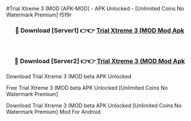 #Trial Xtreme 3 (MOD [APK-MOD] - APK Unlocked - [Unlimited Coins No Watermark Premium] f5f9r



<div align="center">

<h3>🔴 Download [Server1] 👉👉 <a href="https://momento.my/?title=Trial_Xtreme_3_(MOD">Trial Xtreme 3 (MOD Mod Apk</a></h3><br>

<h3>🔴 Download [Server2] 👉👉 <a href="https://momento.my/?title=Trial_Xtreme_3_(MOD">Trial Xtreme 3 (MOD Mod Apk</a></h3>
</div>



Download Trial Xtreme 3 (MOD beta APK Unlocked

Free Trial Xtreme 3 (MOD beta APK Unlocked [Unlimited Coins No Watermark Premium]

Download Trial Xtreme 3 (MOD beta APK Unlocked [Unlimited Coins No Watermark Premium] Mod For Android
